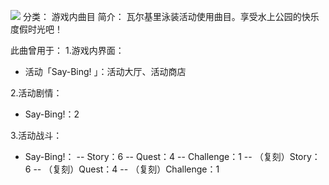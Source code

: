 ![](//static.kivo.wiki/images/music/cover/xE5cutI93pwwl0ayUPA9rt7yD5gDm4kr.jpg)
分类： 游戏内曲目
简介：
瓦尔基里泳装活动使用曲目。享受水上公园的快乐度假时光吧！

此曲曾用于：
1.游戏内界面：
 - 活动「Say-Bing! 」：活动大厅、活动商店

2.活动剧情：
 - Say-Bing!：2

3.活动战斗：
 - Say-Bing!：
 -- Story：6
 -- Quest：4
 -- Challenge：1
 -- （复刻）Story：6
 -- （复刻）Quest：4
 -- （复刻）Challenge：1


